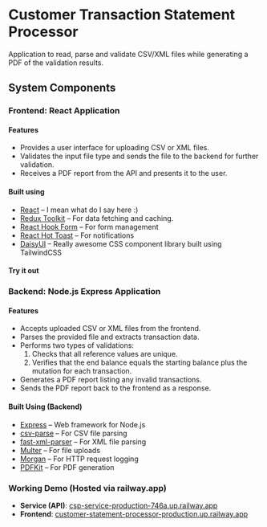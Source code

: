 # Customer Transaction Statement Processor

Application to read, parse and validate CSV/XML files while generating a PDF of the validation results.

## System Components

### Frontend: React Application

#### Features

- Provides a user interface for uploading CSV or XML files.
- Validates the input file type and sends the file to the backend for further validation.
- Receives a PDF report from the API and presents it to the user.

#### Built using

- [React](https://react.dev/) – I mean what do I say here :)
- [Redux Toolkit](https://redux-toolkit.js.org/) – For data fetching and caching.
- [React Hook Form](https://react-hook-form.com/) – For form management
- [React Hot Toast](https://react-hot-toast.com/) – For notifications
- [DaisyUI](https://daisyui.com/) – Really awesome CSS component library built using TailwindCSS

#### Try it out

### Backend: Node.js Express Application

#### Features

- Accepts uploaded CSV or XML files from the frontend.
- Parses the provided file and extracts transaction data.
- Performs two types of validations:
  1. Checks that all reference values are unique.
  2. Verifies that the end balance equals the starting balance plus the mutation for each transaction.
- Generates a PDF report listing any invalid transactions.
- Sends the PDF report back to the frontend as a response.

#### Built Using (Backend)

- [Express](https://expressjs.com/) – Web framework for Node.js
- [csv-parse](https://csv.js.org/parse/) – For CSV file parsing
- [fast-xml-parser](https://github.com/NaturalIntelligence/fast-xml-parser) – For XML file parsing
- [Multer](https://github.com/expressjs/multer) – For file uploads
- [Morgan](https://github.com/expressjs/morgan) – For HTTP request logging
- [PDFKit](https://pdfkit.org/) – For PDF generation

### Working Demo (Hosted via railway.app)

- **Service (API)**: [csp-service-production-746a.up.railway.app](csp-service-production-746a.up.railway.app)
- **Frontend**: [customer-statement-processor-production.up.railway.app](customer-statement-processor-production.up.railway.app)
